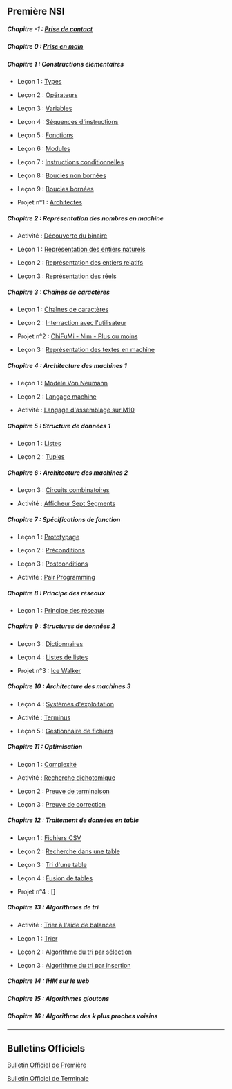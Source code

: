 ## Première NSI

##### Chapitre -1 : [Prise de contact](./Prise_de_contact/Prise_de_contact.md)

##### Chapitre 0 : [Prise en main](./Prise_en_main/Prise_en_main.md)

##### Chapitre 1 : Constructions élémentaires

- Leçon 1 : [Types](./Constructions_élémentaires/Types.md)

- Leçon 2 : [Opérateurs](./Constructions_élémentaires/Opérateurs.md)

- Leçon 3 : [Variables](./Constructions_élémentaires/Variables.md)

- Leçon 4 : [Séquences d'instructions](./Constructions_élémentaires/Séquences.md)

- Leçon 5 : [Fonctions](./Constructions_élémentaires/Fonctions.md)

- Leçon 6 : [Modules](./Constructions_élémentaires/Modules.md)

- Leçon 7 : [Instructions conditionnelles](./Constructions_élémentaires/Instructions_conditionnelles.md)

- Leçon 8 : [Boucles non bornées](./Constructions_élémentaires/Boucles_non_bornées.md)

- Leçon 9 : [Boucles bornées](./Constructions_élémentaires/Boucles_bornées.md)

- Projet n°1 : [Architectes](./Constructions_élémentaires/Projet_architectes.md)

##### Chapitre 2 : Représentation des nombres en machine

- Activité : [Découverte du binaire](./Représentation_des_nombres_en_machine/Activité_découverte_du_binaire.md)

- Leçon 1 : [Représentation des entiers naturels](./Représentation_des_nombres_en_machine/Représentation_des_entiers_naturels.md)

- Leçon 2 : [Représentation des entiers relatifs](./Représentation_des_nombres_en_machine/Représentation_des_entiers_relatifs.md)

- Leçon 3 : [Représentation des réels](./Représentation_des_nombres_en_machine/Représentation_des_réels.md)

##### Chapitre 3 : Chaînes de caractères

- Leçon 1 : [Chaînes de caractères](./Chaînes_de_caractère/Chaines_de_caractere.md)

- Leçon 2 : [Interraction avec l'utilisateur](./Chaînes_de_caractère/Interraction_avec_l_utilisateur.md)

- Projet n°2 : [ChiFuMi - Nim - Plus ou moins](./Chaînes_de_caractère/Projet_chifumi_nim_plusoumoins.md)

- Leçon 3 : [Représentation des textes en machine](./Chaînes_de_caractère/Représentation_des_textes_en_machine.md)

##### Chapitre 4 : Architecture des machines 1

- Leçon 1 : [Modèle Von Neumann](./Architecture_des_machines/Modèle_Von_Neumann.md)

- Leçon 2 : [Langage machine](./Architecture_des_machines/Langage_machine.md)

- Activité : [Langage d'assemblage sur M10](./Architecture_des_machines/Activité_langage_d_assemblage_sur_M10.md)

##### Chapitre 5 : Structure de données 1

- Leçon 1 : [Listes](./Structures_de_données/Listes.md)

- Leçon 2 : [Tuples](./Structures_de_données/Tuples.md)

##### Chapitre 6 : Architecture des machines 2

- Leçon 3 : [Circuits combinatoires](./Architecture_des_machines/Circuits_combinatoires.md)

- Activité : [Afficheur Sept Segments](./Architecture_des_machines/Activité_afficheur_sept_segments.md)

##### Chapitre 7 : Spécifications de fonction

- Leçon 1 : [Prototypage](./Spécifications_de_fonction/Prototypage.md)

- Leçon 2 : [Préconditions](./Spécifications_de_fonction/Préconditions.md)

- Leçon 3 : [Postconditions](./Spécifications_de_fonction/Postconditions.md)

- Activité : [Pair Programming](./Spécifications_de_fonction/Activité_pair_programming.md)

##### Chapitre 8 : Principe des réseaux

- Leçon 1 : [Principe des réseaux](./Principe_des_réseaux/Principe_des_réseaux.md)

##### Chapitre 9 : Structures de données 2

- Leçon 3 : [Dictionnaires](./Structures_de_données/Dictionnaires.md)

- Leçon 4 : [Listes de listes](./Structures_de_données/Listes_de_listes.md)

- Projet n°3 : [Ice Walker](./Structures_de_données/Projet_ice_walker.md)

##### Chapitre 10 : Architecture des machines 3

- Leçon 4 : [Systèmes d'exploitation](./Architecture_des_machines/Systèmes_d_exploitation.md)

- Activité : [Terminus](./Architecture_des_machines/Activité_terminus.md)

- Leçon 5 : [Gestionnaire de fichiers](./Architecture_des_machines/Gestionnaire_de_fichiers.md)

##### Chapitre 11 : Optimisation

- Leçon 1 : [Complexité](./Optimisation/Complexité.md)

- Activité : [Recherche dichotomique](./Optimisation/Activité_recherche_dichotomique.md)

- Leçon 2 : [Preuve de terminaison](./Optimisation/Preuve_de_terminaison.md)

- Leçon 3 : [Preuve de correction](./Optimisation/Preuve_de_correction.md)

##### Chapitre 12 : Traitement de données en table

- Leçon 1 : [Fichiers CSV](./Traitement_de_données_en_table/Fichiers_csv.md)

- Leçon 2 : [Recherche dans une table](./Traitement_de_données_en_table/Recherche_dans_une_table.md)

- Leçon 3 : [Tri d'une table](./Traitement_de_données_en_table/Tri_d_une_table.md)

- Leçon 4 : [Fusion de tables](./Traitement_de_données_en_table/Fusion_de_tables.md)

- Projet n°4 : []

##### Chapitre 13 : Algorithmes de tri

- Activité : [Trier à l'aide de balances](./Algorithmes_de_tri/Activité_trier_à_l_aide_de_balances.md)

- Leçon 1 : [Trier](./Algorithmes_de_tri/Trier.md)

- Leçon 2 : [Algorithme du tri par sélection](./Algorithmes_de_tri/Algorithme_du_tri_par_sélection.md)

- Leçon 3 : [Algorithme du tri par insertion](./Algorithmes_de_tri/Algorithme_du_tri_par_insertion.md)

##### Chapitre 14 : IHM sur le web

##### Chapitre 15 : Algorithmes gloutons

##### Chapitre 16 : Algorithme des $k$ plus proches voisins


______________________

## Bulletins Officiels

[Bulletin Officiel de Première](./../bo_premiere.pdf)

[Bulletin Officiel de Terminale](./../bo_terminale.pdf)
